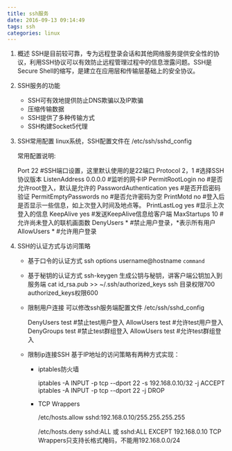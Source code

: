```yaml
---
title: ssh服务
date: 2016-09-13 09:14:49
tags: ssh
categories: linux
---
```


1. 概述
    SSH是目前较可靠，专为远程登录会话和其他网络服务提供安全性的协议，利用SSH协议可以有效防止远程管理过程中的信息泄露问题。SSH是Secure Shell的缩写，是建立在应用层和传输层基础上的安全协议。
2. SSH服务的功能
    * SSH可有效地提供防止DNS欺骗以及IP欺骗
    * 压缩传输数据
    * SSH提供了多种传输方式
    * SSH构建Socket5代理
3. SSH常用配置
    linux系统，SSH配置文件在 /etc/ssh/sshd_config
    
    常用配置说明:
    
    Port	 22	#SSH端口设置，这里默认使用的是22端口
    Protocol	2，1		#选择SSH协议版本
    ListenAddress	 0.0.0.0		#监听的网卡IP
    PermitRootLogin	 no	#是否允许root登入，默认是允许的
    PasswordAuthentication yes #是否开启密码验证
    PermitEmptyPasswords no	#是否允许密码为空
    PrintMotd no					#登入后是否显示一些信息，如上次登入时间及地点等。
    PrintLastLog yes			#显示上次登入的信息
    KeepAlive yes					#发送KeepAlive信息给客户端
    MaxStartups 10				#允许尚未登入的联机画面数
    DenyUsers *					#禁止用户登录，*表示所有用户
    AllowUsers *					#允许用户登录
4. SSH的认证方式与访问策略
    * 基于口令的认证方式
        ssh options username@hostname `command`
    * 基于秘钥的认证方式
        ssh-keygen 生成公钥与秘钥，讲客户端公钥加入到服务端
        cat id_rsa.pub >> ~/.ssh/authorized_keys
        ssh 目录权限700  authorized_keys权限600
    * 限制用户连接
        可以修改ssh服务端配置文件 /etc/ssh/sshd_config
        
        DenyUsers 		test	#禁止test用户登入
        AllowUsers	 	test	#允许test用户登入
        DenyGroups 	   test	#禁止test群组登入
        AllowUsers	 	test	#允许test群组登入
    * 限制ip连接SSH
        基于IP地址的访问策略有两种方式实现：
        - iptables防火墙
        
        	iptables  -A INPUT -p tcp --dport 22 -s 192.168.0.10/32 -j ACCEPT
        	iptables  -A INPUT -p tcp --dport 22 -j DROP
        - TCP Wrappers
        
        	/etc/hosts.allow
        	sshd:192.168.0.10/255.255.255.255
        	
        	/etc/hosts.deny
        	sshd:ALL 或  sshd:ALL EXCEPT 192.168.0.10
        	TCP Wrappers只支持长格式掩码，不能用192.168.0.0/24

            




